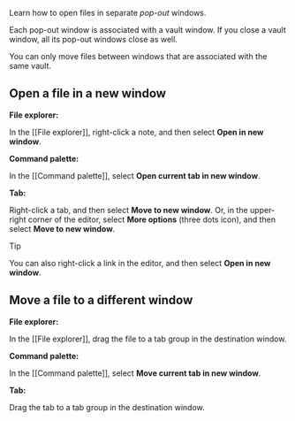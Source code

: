 Learn how to open files in separate _pop-out_ windows.

Each pop-out window is associated with a vault window. If you close a vault window, all its pop-out windows close as well.

You can only move files between windows that are associated with the same vault.

## Open a file in a new window

**File explorer:**

In the [[File explorer]], right-click a note, and then select **Open in new window**.

**Command palette:**

In the [[Command palette]], select **Open current tab in new window**.

**Tab:**

Right-click a tab, and then select **Move to new window**. Or, in the upper-right corner of the editor, select **More options** (three dots icon), and then select **Move to new window**.

> [!tip]
> You can also right-click a link in the editor, and then select **Open in new window**.

## Move a file to a different window

**File explorer:**

In the [[File explorer]], drag the file to a tab group in the destination window.

**Command palette:**

In the [[Command palette]], select **Move current tab in new window**.

**Tab:**

Drag the tab to a tab group in the destination window.
